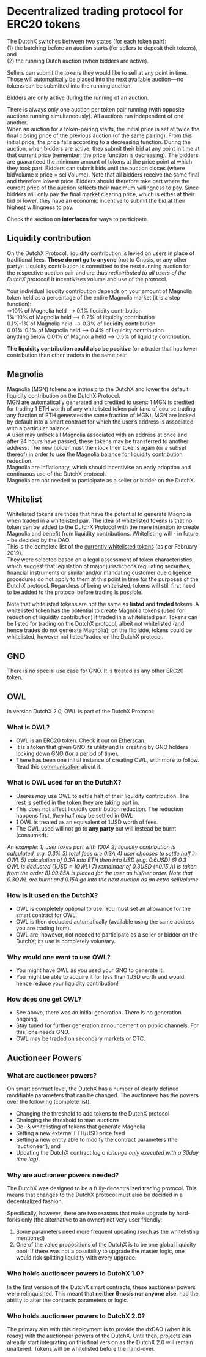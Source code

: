 # Decentralized trading protocol for ERC20 tokens

The DutchX switches between two states (for each token pair):  
(1) the batching before an auction starts (for sellers to deposit their tokens), and  
(2) the running Dutch auction (when bidders are active).  

Sellers can submit the tokens they would like to sell at any point in time. Those will automatically be placed into the next available auction — no tokens can be submitted into the running auction.  

Bidders are only active during the running of an auction.  

There is always only one auction per token pair running (with opposite auctions running simultaneously). All auctions run independent of one another.  
When an auction for a token-pairing starts, the initial price is set at twice the final closing price of the previous auction (of the same pairing). From this initial price, the price falls according to a decreasing function. During the auction, when bidders are active, they submit their bid at any point in time at that current price (remember: the price function is decreasing). The bidders are guaranteed the minimum amount of tokens at the price point at which they took part. Bidders can submit bids until the auction closes (where bidVolume x price = sellVolume). Note that all bidders receive the same final and therefore lowest price. Bidders should therefore take part where the current price of the auction reflects their maximum willingness to pay.
Since bidders will only pay the final market clearing price, which is either at their bid or lower, they have an economic incentive to submit the bid at their highest willingness to pay.

Check the section on **interfaces** for ways to participate.  

## Liquidity contribution
On the DutchX Protocol, liquidity contribution is levied on users in place of traditional fees.
**These do not go to anyone** (not to Gnosis, or any other party):
Liquidity contribution is committed to the next running auction for the respective auction pair and are thus *redistributed to all users of the DutchX protocol*! It incentivises volume and use of the protocol.  

Your individual liqudity contribution depends on your amount of Magnolia token held as a percentage of the entire Magnolia market (it is a step function):  
=>10% of Magnolia held --> 0.1% liquidity contribution  
1%-10% of Magnolia held --> 0.2% of liquidity contribution  
0.1%-1% of Magnolia held --> 0.3% of liquidity contribution   
0.01%-0.1% of Magnolia held --> 0.4% of liquidity contribution  
anything below 0.01% of Magnolia held --> 0.5% of liquidity contribution.  

 **The liquidity contribution could also be positive** for a trader that has lower contribution than other traders in the same pair!

## Magnolia
Magnolia (MGN) tokens are intrinsic to the DutchX and lower the default liquidity contribution on the DutchX Protocol.  
MGN are automatically generated and credited to users: 1 MGN is credited for trading 1 ETH worth of any whitelisted token pair (and of course trading any fraction of ETH generates the same fraction of MGN).
MGN are locked by default into a smart contract for which the user’s address is associated with a particular balance.  
A user may unlock all Magnolia associated with an address at once and after 24 hours have passed, these tokens may be transferred to another address. The new holder must then lock their tokens again (or a subset thereof) in order to use the Magnolia balance for liquidity contribution reduction.  
Magnolia are inflationary, which should incentivise an early adoption and continuous use of the DutchX protocol.  
Magnolia are not needed to participate as a seller or bidder on the DutchX.

## Whitelist
Whitelisted tokens are those that have the potential to generate Magnolia when traded in a whitelisted pair. The idea of whitelisted tokens is that no token can be added to the DutchX Protocol with the mere intention to create Magnolia and benefit from liquidity contributions.
Whitelisting will - in future - be decided by the DAO.  
This is the complete list of the [currently whitelisted tokens](https://github.com/gnosis/dx-contracts/blob/master/test/resources/approve-tokens/dxDAO_approved_tokens.js) (as per February 2019).  
They were selected based on a legal assessment of token characteristics, which suggest that legislation of major jurisdictions regulating securities, financial instruments or similar and/or mandating customer due diligence procedures do not apply to them at this point in time for the purposes of the DutchX protocol.
Regardless of being whitelisted, tokens will still first need to be added to the protocol before trading is possible.  

Note that whitelisted tokens are not the same as **listed** and **traded** tokens. A whitelisted token has the potential to create Magnolia tokens (used for reduction of liquidity contribution) if traded in a whitelisted pair. Tokens can be listed for trading on the DutchX protocol, albeit not whitelisted (and hence trades do not generate Magnolia); on the flip side, tokens could be whitelisted, however not listed/traded on the DutchX protocol.

## GNO
There is no special use case for GNO. It is treated as any other ERC20 token.

## OWL
In version DutchX 2.0, OWL is part of the DutchX Protocol:

### What is OWL?
- OWL is an ERC20 token. Check it out on [Etherscan](https://etherscan.io/token/0x1a5f9352af8af974bfc03399e3767df6370d82e4).
- It is a token that given GNO its utility and is creating by GNO holders locking down GNO (for a period of time).
- There has been one initial instance of creating OWL, with more to follow. Read this [communication](https://blog.gnosis.pm/generate-your-first-owl-using-gno-2205eb098f8) about it.

### What is OWL used for on the DutchX?
- Useres *may* use OWL to settle half of their liquidity contribution. The rest is settled in the token they are taking part in.
- This does not affect liquidity contribution reduction. The reduction happens first, *then* half may be settled in OWL
- 1 OWL is treated as an equivalent of 1USD worth of fees.
- The OWL used will not go to **any party** but will instead be burnt (consumed).   

*An example: 1) user takes part with 100A 2) liquidity contribution is calculated, e.g. 0.3% 3) total fees are 0.3A 4) user chooses to settle half in OWL 5) calculation of 0.3A into ETH then into USD (e.g. 0.6USD) 6) 0.3 OWL is deducted (1USD = 1OWL) 7) remainder of 0.3USD (=0.15 A) is taken from the order 8) 99.85A is placed for the user as his/her order. Note that 0.3OWL are burnt and 0.15A go into the next auction as an extra sellVolume*

### How is it used on the DutchX?
- OWL is completely optional to use. You must set an allowance for the smart contract for OWL.
- OWL is then deducted automatically (available using the same address you are trading from).
- OWL are, however, not needed to participate as a seller or bidder on the DutchX; its use is completely voluntary.

### Why would one want to use OWL?
- You might have OWL as you used your GNO to generate it.
- You might be able to acquire it for less than 1USD worth and would hence reduce your liquidity contribution!

### How does one get OWL?
- See above, there was an initial generation. There is no generation ongoing.
- Stay tuned for further generation announcement on public channels. For this, one needs GNO.
- OWL may be traded on secondary markets or OTC.

## Auctioneer Powers

### What are auctioneer powers?
On smart contract level, the DutchX has a number of clearly defined modifiable parameters that can be changed. The auctioneer has the powers over the following (complete list):

- Changing the threshold to add tokens to the DutchX protocol
- Chainging the threshold to start auctions
- De- & whitelisting of tokens that generate Magnolia
- Setting a new external ETH/USD price feed
- Setting a new entity able to modify the contract parameters (the ‘auctioneer’), and
- Updating the DutchX contract logic *(change only executed with a 30day time lag)*.

### Why are auctioneer powers needed?
The DutchX was designed to be a fully-decentralized trading protocol. This means that changes to the DutchX protocol must also be decided in a decentralized fashion.  

Specifically, however, there are two reasons that make upgrade by hard-forks only (the alternative to an owner) not very user friendly:
1) Some parameters need more frequent updating (such as the whitelisting mentioned)
2) One of the value propositions of the DutchX is to be one global liquidity pool. If there was not a possibility to upgrade the master logic, one would risk splitting liquidity with every upgrade.

### Who holds auctioneer powers to DutchX 1.0?
In the first version of the DutchX smart contracts, these auctioneer powers were relinquished. This meant that **neither Gnosis nor anyone else**, had the ability to alter the contracts parameters or logic.

### Who holds auctioneer powers to DutchX 2.0?
The primary aim with this  deployment is to provide the dxDAO (when it is ready) with the auctioneer powers of the DutchX. Until then, projects can already start integrating on this final version as the DutchX 2.0 will remain unaltered. Tokens will be whitelisted before the hand-over.
